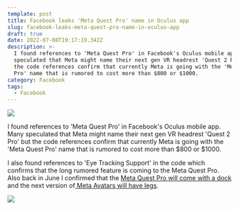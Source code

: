 ```yaml
---
template: post
title: Facebook leaks 'Meta Quest Pro' name in Oculus app
slug: facebook-leaks-meta-quest-pro-name-in-oculus-app
draft: true
date: 2022-07-08T19:17:19.342Z
description: >-
  I found references to 'Meta Quest Pro' in Facebook's Oculus mobile app. Many
  speculated that Meta might name their next gen VR headrest 'Quest 2 Pro' but
  the code references confirm that currently Meta is going with the 'Meta Quest
  Pro' name that is rumored to cost more than $800 or $1000.
category: Facebook
tags:
  - Facebook
---
```

![](/media/screen-shot-2022-07-06-at-11.31.59-am.jpeg)

I found references to 'Meta Quest Pro' in Facebook's Oculus mobile app. Many speculated that Meta might name their next gen VR headrest 'Quest 2 Pro' but the code references confirm that currently Meta is going with the 'Meta Quest Pro' name that is rumored to cost more than $800 or $1000.

I also found references to 'Eye Tracking Support' in the code which confirms that the long rumored feature is coming to the Meta Quest Pro. Also back in June I confirmed that the [Meta Quest Pro will come with a dock](https://www.thetapedrive.com/p/references-to-as-yet-unannounced?utm_source=twitter&sd=fs) and the next version of[ Meta Avatars will have legs](https://twitter.com/stevemoser/status/1524761755884433410?s=21).



![](/media/screen-shot-2022-07-06-at-11.40.27-am-watermarked.jpeg)
